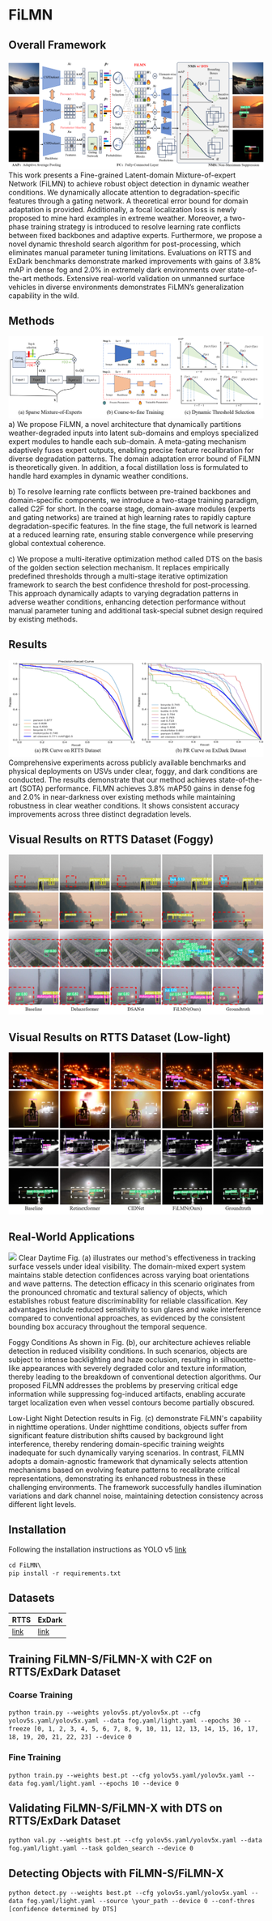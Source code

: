 # FiLMN
## Overall Framework
![](https://raw.githubusercontent.com/Newj596/FiLMN/main/imgs/framework3.png)
This work presents a Fine-grained Latent-domain Mixture-of-expert Network (FiLMN) to achieve robust object detection in dynamic weather conditions.  We dynamically allocate attention to degradation-specific features through a gating network. A theoretical error bound for domain adaptation is provided. Additionally, a focal localization loss is newly proposed to mine hard examples in extreme weather. Moreover, a two-phase training strategy is introduced to resolve learning rate conflicts between fixed backbones and adaptive experts. Furthermore, we propose a novel dynamic threshold search algorithm for post-processing, which eliminates manual parameter tuning limitations. Evaluations on RTTS and ExDark benchmarks demonstrate marked improvements with gains of 3.8% mAP in dense fog and 2.0% in extremely dark environments over state-of-the-art methods. Extensive real-world validation on unmanned surface vehicles in diverse environments demonstrates FiLMN’s generalization capability in the wild.
## Methods
![](https://raw.githubusercontent.com/Newj596/FiLMN/main/imgs/methods.png)
a) We propose FiLMN, a novel architecture that dynamically partitions weather-degraded inputs into latent sub-domains and employs specialized expert modules to handle each sub-domain. A meta-gating mechanism adaptively fuses expert outputs, enabling precise feature recalibration for diverse degradation patterns. The domain adaptation error bound of FiLMN is theoretically given. In addition, a focal distillation loss is formulated to handle hard examples in dynamic weather conditions.

b) To resolve learning rate conflicts between pre-trained backbones and domain-specific components, we introduce a two-stage training paradigm, called C2F for short. In the coarse stage, domain-aware modules (experts and gating networks) are trained at high learning rates to rapidly capture degradation-specific features. In the fine stage, the full network is learned at a reduced learning rate, ensuring stable convergence while preserving global contextual coherence. 

c) We propose a multi-iterative optimization method called DTS on the basis of the golden section selection mechanism. It replaces empirically predefined thresholds through a multi-stage iterative optimization framework to search the best confidence threshold for post-processing. This approach dynamically adapts to varying degradation patterns in adverse weather conditions, enhancing detection performance without manual parameter tuning and additional task-special subnet design required by existing methods.
## Results
![](https://raw.githubusercontent.com/Newj596/FiLMN/main/imgs/prs.png)
Comprehensive experiments across publicly available benchmarks and physical deployments on USVs under clear, foggy, and dark conditions are conducted. The results demonstrate that our method achieves state-of-the-art (SOTA) performance. FiLMN achieves 3.8\% mAP50 gains in dense fog and 2.0\% in near-darkness over existing methods while maintaining robustness in clear weather conditions. It shows consistent accuracy improvements across three distinct degradation levels. 

## Visual Results on RTTS Dataset (Foggy)
![](https://raw.githubusercontent.com/Newj596/FiLMN/main/imgs/fog_result.png)
## Visual Results on RTTS Dataset (Low-light)
![](https://raw.githubusercontent.com/Newj596/FiLMN/main/imgs/dark_result.png)

## Real-World Applications
![](https://raw.githubusercontent.com/Newj596/FiLMN/main/imgs/usv_res.png)
Clear Daytime
Fig. (a) illustrates our method's effectiveness in tracking surface vessels under ideal visibility. The domain-mixed expert system maintains stable detection confidences across varying boat orientations and wave patterns. The detection efficacy in this scenario originates from the pronounced chromatic and textural saliency of objects, which establishes robust feature discriminability for reliable classification. Key advantages include reduced sensitivity to sun glares and wake interference compared to conventional approaches, as evidenced by the consistent bounding box accuracy throughout the temporal sequence.

Foggy Conditions
As shown in Fig. (b), our architecture achieves reliable detection in reduced visibility conditions. In such scenarios, objects are subject to intense backlighting and haze occlusion, resulting in silhouette-like appearances with severely degraded color and texture information, thereby leading to the breakdown of conventional detection algorithms.  Our proposed FiLMN addresses the problems by preserving critical edge information while suppressing fog-induced artifacts, enabling accurate target localization even when vessel contours become partially obscured.  

Low-Light Night
Detection results in Fig. (c) demonstrate FiLMN's capability in nighttime operations. Under nighttime conditions, objects suffer from significant feature distribution shifts caused by background light interference, thereby rendering domain-specific training weights inadequate for such dynamically varying scenarios. In contrast, FiLMN adopts a domain-agnostic framework that dynamically selects attention mechanisms based on evolving feature patterns to recalibrate critical representations, demonstrating its enhanced robustness in these challenging environments. The framework successfully handles illumination variations and dark channel noise, maintaining detection consistency across different light levels. 

##  Installation
Following the installation instructions as YOLO v5 [link](https://github.com/ultralytics/yolov5) 
```
cd FiLMN\
pip install -r requirements.txt
```
##  Datasets

| RTTS      | ExDark      |
|------------|------------|
| [link](https://pan.baidu.com/s/1IYkX2B31rSkji55-12TZVg?pwd=yba2) | [link](https://pan.baidu.com/s/1alIMr8ReBvQStX8Mk3VCsg?pwd=7wit) |

##  Training FiLMN-S/FiLMN-X with C2F on RTTS/ExDark Dataset
### Coarse Training
```
python train.py --weights yolov5s.pt/yolov5x.pt --cfg yolov5s.yaml/yolov5x.yaml --data fog.yaml/light.yaml --epochs 30 --freeze [0, 1, 2, 3, 4, 5, 6, 7, 8, 9, 10, 11, 12, 13, 14, 15, 16, 17, 18, 19, 20, 21, 22, 23] --device 0
```
### Fine Training
```
python train.py --weights best.pt --cfg yolov5s.yaml/yolov5x.yaml --data fog.yaml/light.yaml --epochs 10 --device 0
```

##  Validating FiLMN-S/FiLMN-X with DTS on RTTS/ExDark Dataset
```
python val.py --weights best.pt --cfg yolov5s.yaml/yolov5x.yaml --data fog.yaml/light.yaml --task golden_search --device 0
```


##  Detecting Objects with FiLMN-S/FiLMN-X
```
python detect.py --weights best.pt --cfg yolov5s.yaml/yolov5x.yaml --data fog.yaml/light.yaml --source \your_path --device 0 --conf-thres [confidence determined by DTS]
```
